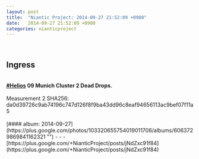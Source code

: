 ```yaml
---
layout: post
title:  "Niantic Project: 2014-09-27 21:52:09 +0900"
date:   2014-09-27 21:52:09 +0900
categories: nianticproject
---
```

<div class="shared"><br /><h2>Ingress</h2><br /><b><a rel="nofollow" class="ot-hashtag" href="https://plus.google.com/s/%23Helios">#Helios</a></b><b> 09 Munich Cluster 2 Dead Drops.</b><br /><br />Measurement 2 SHA256: da0d39726c9ab74196c747d126f8f9ba43dd96c8eaf94656113ac9bef07f11a5<br /><br /></div>
[#### album: 2014-09-27](https://plus.google.com/photos/103320655754019011706/albums/6063729869841162321 "")
- - -
[https://plus.google.com/+NianticProject/posts/jNdZxc91f84](https://plus.google.com/+NianticProject/posts/jNdZxc91f84)
